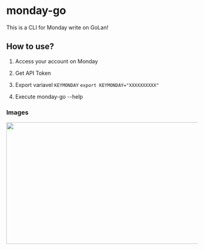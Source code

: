 # monday-go
This is a CLI for Monday write on GoLan!

## How to use?
1. Access your account on Monday

2. Get API Token

3. Export variavel `KEYMONDAY`
```export KEYMONDAY="XXXXXXXXXX"```

4. Execute monday-go --help 

### Images
<img src="https://github.com/tonnytg/monday-go/blob/main/demo-monday-go.png" width="650" height="320">
